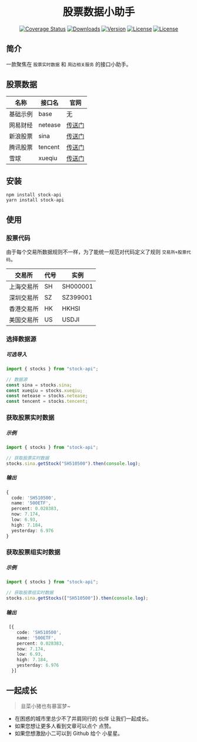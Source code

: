 <h1 align="center">股票数据小助手</h1>

<p align="center">
  <a href="https://codecov.io/github/jiucaixiaozhu/stock-api?branch=master"><img src="https://img.shields.io/codecov/c/github/jiucaixiaozhu/stock-api/master.svg?sanitize=true" alt="Coverage Status"></a>
  <a href="https://npmcharts.com/compare/stock-api?minimal=true"><img src="https://img.shields.io/npm/dm/stock-api.svg?sanitize=true" alt="Downloads"></a>
  <a href="https://www.npmjs.com/package/stock-api"><img src="https://img.shields.io/npm/v/stock-api.svg?sanitize=true" alt="Version"></a>
  <a href="https://www.npmjs.com/package/stock-api"><img src="https://img.shields.io/npm/l/stock-api.svg?sanitize=true" alt="License"></a>
  <a href="https://www.npmjs.com/package/stock-api"><img src="https://img.shields.io/badge/language-typescript-blue" alt="License"></a>
</p>



## 简介

一款聚焦在 `股票实时数据` 和 `周边相关服务` 的接口小助手。

## 股票数据

| 名称 | 接口名 | 官网 |
| --- | --- | --- |
| 基础示例 | base | 无 |
| 网易财经 | netease | [传送门](https://money.163.com/) |
| 新浪股票 | sina | [传送门](https://finance.sina.com.cn/) |
| 腾讯股票 | tencent | [传送门](http://gu.qq.com/) |
| 雪球 | xueqiu | [传送门](https://xueqiu.com/) |

## 安装

```shell
npm install stock-api
yarn install stock-api
```

## 使用

### 股票代码

由于每个交易所数据规则不一样，为了能统一规范对代码定义了规则 `交易所+股票代码`。

| 交易所 | 代号 | 实例 |
| --- | --- | --- |
| 上海交易所 | SH | SH000001 |
| 深圳交易所  | SZ | SZ399001 |
| 香港交易所 | HK | HKHSI |
| 美国交易所  | US | USDJI |


### 选择数据源

##### 可选导入

```typescript
import { stocks } from "stock-api";

// 数据源
const sina = stocks.sina;
const xueqiu = stocks.xueqiu;
const netease = stocks.netease;
const tencent = stocks.tencent;
```

### 获取股票实时数据

##### 示例

```typescript
import { stocks } from "stock-api";

// 获取股票实时数据
stocks.sina.getStock("SH510500").then(console.log);
```

##### 输出

```typescript
{
  code: 'SH510500',
  name: '500ETF',
  percent: 0.028383,
  now: 7.174,
  low: 6.93,
  high: 7.184,
  yesterday: 6.976
}
```

### 获取股票组实时数据

##### 示例

```typescript
import { stocks } from "stock-api";

// 获取股票组实时数据
stocks.sina.getStocks(["SH510500"]).then(console.log);
```

##### 输出

```typescript
 [{
    code: 'SH510500',
    name: '500ETF',
    percent: 0.028383,
    now: 7.174,
    low: 6.93,
    high: 7.184,
    yesterday: 6.976
  }]
```

## 一起成长

> 韭菜小猪也有暴富梦~

- 在困惑的城市里总少不了并肩同行的 伙伴 让我们一起成长。
- 如果您想让更多人看到文章可以点个 点赞。
- 如果您想激励小二可以到 Github 给个 小星星。

